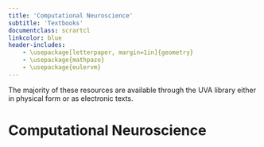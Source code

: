 ```yaml
---
title: 'Computational Neuroscience'
subtitle: 'Textbooks'
documentclass: scrartcl
linkcolor: blue
header-includes:
    - \usepackage[letterpaper, margin=1in]{geometry}
    - \usepackage{mathpazo}
    - \usepackage{eulervm}
---
```


The majority of these resources are available through the UVA library either in physical form or as electronic texts. 

# Computational Neuroscience


